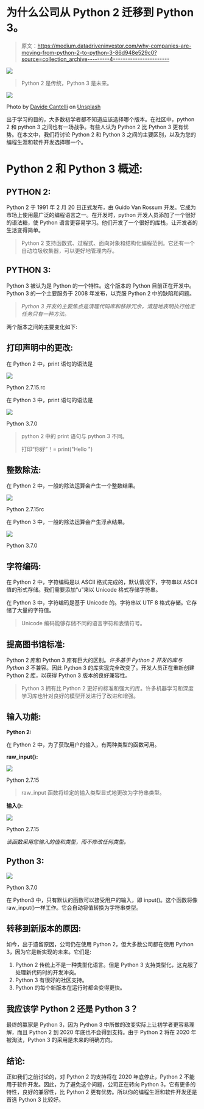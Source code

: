 # 为什么公司从 Python 2 迁移到 Python 3。

> 原文：<https://medium.datadriveninvestor.com/why-companies-are-moving-from-python-2-to-python-3-86d948e529c0?source=collection_archive---------4----------------------->

[![](img/c4276410c047e2aac78269e74bc13a91.png)](http://www.track.datadriveninvestor.com/1B9E)

> Python 2 是传统，Python 3 是未来。

![](img/4c80b577d9d44bf1a490eb27cc3353d0.png)

Photo by [Davide Cantelli](https://unsplash.com/@cant89?utm_source=medium&utm_medium=referral) on [Unsplash](https://unsplash.com?utm_source=medium&utm_medium=referral)

出于学习的目的，大多数初学者都不知道应该选择哪个版本。在社区中，python 2 和 python 3 之间也有一场战争。有些人认为 Python 2 比 Python 3 更有优势。在本文中，我们将讨论 Python 2 和 Python 3 之间的主要区别，以及为您的编程生涯和软件开发选择哪一个。

# Python 2 和 Python 3 概述:

## PYTHON 2:

Python 2 于 1991 年 2 月 20 日正式发布，由 Guido Van Rossum 开发。它成为市场上使用最广泛的编程语言之一。在开发时，python 开发人员添加了一个很好的语法糖，使 Python 语言更容易学习。他们开发了一个很好的库栈，让开发者的生活变得简单。

> Python 2 支持函数式、过程式、面向对象和结构化编程范例。它还有一个自动垃圾收集器，可以更好地管理内存。

## PYTHON 3:

Python 3 被认为是 Python 的一个特性。这个版本的 Python 目前正在开发中。Python 3 的一个主要服务于 2008 年发布，以克服 Python 2 中的缺陷和问题。

> *Python 3 开发的主要焦点是清理代码库和移除冗余，清楚地表明执行给定任务只有一种方法。*

两个版本之间的主要变化如下:

## 打印声明中的更改:

在 Python 2 中，print 语句的语法是

![](img/c1b45ba0364dfb15cd70f8e34d2a9a3d.png)

Python 2.7.15.rc

在 Python 3 中，print 语句的语法是

![](img/49919324c0e1fb84301de0d8cb3e921b.png)

Python 3.7.0

> python 2 中的 print 语句与 python 3 不同。
> 
> 打印“你好”！= print("Hello ")

## 整数除法:

在 Python 2 中，一般的除法运算会产生一个整数结果。

![](img/b2e17ff8fc251d7f3a8e7b4f48d5251c.png)

Python 2.7.15rc

在 Python 3 中，一般的除法运算会产生浮点结果。

![](img/356f4b97178c104e9ceabe245a2630f9.png)

Python 3.7.0

## 字符编码:

在 Python 2 中，字符编码是以 ASCII 格式完成的，默认情况下，字符串以 ASCII 值的形式存储。我们需要添加“u”来以 Unicode 格式存储字符串。

在 Python 3 中，字符编码是基于 Unicode 的。字符串以 UTF 8 格式存储。它存储了大量的字符值。

> Unicode 编码能够存储不同的语言字符和表情符号。

## 提高图书馆标准:

Python 2 库和 Python 3 库有巨大的区别。*许多基于 Python 2 开发的库与 Python 3* 不兼容。因此 Python 3 的库实现完全改变了。开发人员正在重新创建 Python 2 库，以获得 Python 3 版本的良好兼容性。

> Python 3 拥有比 Python 2 更好的标准和强大的库。许多机器学习和深度学习库也针对良好的模型开发进行了改进和增强。

## 输入功能:

**Python 2:**

在 Python 2 中，为了获取用户的输入，有两种类型的函数可用。

**raw_input():**

![](img/b8d20964398001e18deaf3ddac9e809d.png)

Python 2.7.15

> raw_input 函数将给定的输入类型显式地更改为字符串类型。

**输入():**

![](img/e55e87cda99106f36d9b4508f4c3b839.png)

Python 2.7.15

*该函数采用您输入的值和类型，而不修改任何类型。*

## Python 3:

![](img/e3b30e7ab97d4f506afb32a8e5b66527.png)

Python 3.7.0

在 Python3 中，只有默认的函数可以接受用户的输入，即 input()。这个函数将像 raw_input()一样工作。它会自动将值转换为字符串类型。

## 转移到新版本的原因:

如今，出于遗留原因，公司仍在使用 Python 2，但大多数公司都在使用 Python 3，因为它是新实现的未来。它们是:

1.  Python 2 传统上不是一种类型化语言。但是 Python 3 支持类型化，这克服了处理新代码时的开发冲突。
2.  Python 3 有很好的社区支持。
3.  Python 的每个新版本在运行时都会变得更快。

## 我应该学 Python 2 还是 Python 3？

最终的赢家是 Python 3，因为 Python 3 中所做的改变实际上让初学者更容易理解，而且 Python 2 到 2020 年底也不会得到支持。由于 Python 2 将在 2020 年被淘汰，Python 3 的采用是未来的明确方向。

## 结论:

正如我们之前讨论的，对 Python 2 的支持将在 2020 年底停止，Python 2 不能用于软件开发。因此，为了避免这个问题，公司正在转向 Python 3，它有更多的特性，良好的兼容性，比 Python 2 更有优势。所以你的编程生涯和软件开发还是首选 Python 3 比较好。